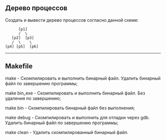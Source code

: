 ## Дерево процессов

Создать и вывести дерево процессов согласно данной схеме:

          [p1]
          /  \
       [p2]  [p3]
       /  \    \
    [p4] [p5]  [p6]

---

## Makefile

make - Скомпилировать и выполнить бинарный файл. Удалить бинарный файл по завершению программы;

make bin_exe - Скомпилировать и выполнить бинарный файл. Без удаления по завершению;

make bin - Скомпилировать бинарный файл без выполнения;

make debug - Скомпилировать и выполнить для отладки через gdb. Удалить бинарный файл по завершению программы;

make clean - Удалить скомпилированный бинарный файл.

